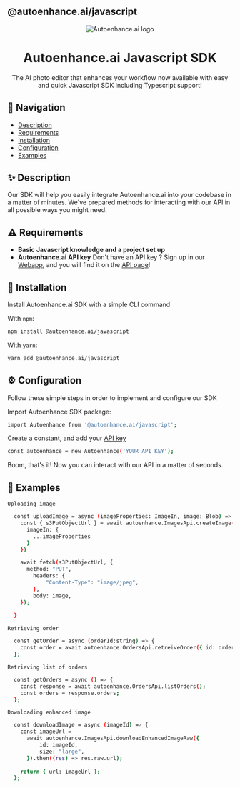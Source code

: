 ## @autoenhance.ai/javascript

<p align="center">
  <img src="https://uploads-ssl.webflow.com/6151887923ecfa4ac66a9e69/65168cccea1c9f0fcb33652c_logo-adaptive.svg" alt="Autoenhance.ai logo" align="center">
</p>

<h1 align="center">Autoenhance.ai Javascript SDK</h1>

<p align="center">The AI photo editor that enhances your workflow now available with easy and quick Javascript SDK including Typescript support!</p>

## 👋 Navigation

* [Description](#description)
* [Requirements](#requirements)
* [Installation](#installation)
* [Configuration](#configuration)
* [Examples](#examples)

## <a id="description"></a>✨ Description

Our SDK will help you easily integrate Autoenhance.ai into your codebase in a matter of minutes. We've prepared methods for interacting with our API in all possible ways you might need.


## <a id="requirements"></a>⚠️ Requirements

* **Basic Javascript knowledge and a project set up**
* **Autoenhance.ai API key**
Don't have an API key ? Sign up in our [Webapp](https://www.app.autoenhance.ai/login), and you will find it on the [API page](https://app.autoenhance.ai/application-interface)!


## <a id="installation"></a>🔧 Installation

Install Autoenhance.ai SDK with a simple CLI command

With `npm`:
```bash
npm install @autoenhance.ai/javascript
```
With `yarn`:
```bash
yarn add @autoenhance.ai/javascript
```

## <a id="configuration"></a>⚙️ Configuration

Follow these simple steps in order to implement and configure our SDK

Import Autoenhance SDK package:
```bash
import Autoenhance from '@autoenhance.ai/javascript';
```
Create a constant, and add your [API key](#requirements)
```bash
const autoenhance = new Autoenhance('YOUR API KEY');
```

Boom, that's it! Now you can interact with our API in a matter of seconds.

## <a id="examples"></a>💎 Examples

`Uploading image`
```bash
  const uploadImage = async (imageProperties: ImageIn, image: Blob) => {
    const { s3PutObjectUrl } = await autoenhance.ImagesApi.createImage({
      imageIn: {
        ...imageProperties
      }
    })

    await fetch(s3PutObjectUrl, {
      method: "PUT",
        headers: {
            "Content-Type": "image/jpeg",
        },
        body: image,
    });
    
  }
```

`Retrieving order`
```bash
  const getOrder = async (orderId:string) => {
    const order = await autoenhance.OrdersApi.retreiveOrder({ id: orderId});
  };
```

`Retrieving list of orders`
```bash
  const getOrders = async () => {
    const response = await autoenhance.OrdersApi.listOrders();
    const orders = response.orders;
  };
```

`Downloading enhanced image`
```bash
  const downloadImage = async (imageId) => {
    const imageUrl =
      await autoenhance.ImagesApi.downloadEnhancedImageRaw({
          id: imageId,
          size: "large",
      }).then((res) => res.raw.url);
      
    return { url: imageUrl };
  };
```